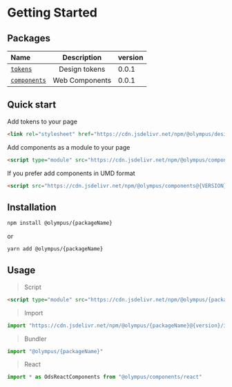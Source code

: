 # Getting Started

## Packages

| Name       |           Description             | version |
| :---------- | :--------------------------------------------------------------------: | :--------
| [`tokens`](../tokens/)  |  Design tokens   | 0.0.1
| [`components`](../components/)  |  Web Components   |  0.0.1

## Quick start

Add tokens to your page

```html
<link rel="stylesheet" href="https://cdn.jsdelivr.net/npm/@olympus/design-tokens@{VERSION}/index.css">
```
Add components as a module to your page

```html
<script type="module" src="https://cdn.jsdelivr.net/npm/@olympus/components@{VERSION}/index.js"></script>
```

If you prefer add components in UMD format

```html
<script src="https://cdn.jsdelivr.net/npm/@olympus/components@{VERSION}/umd/index.min.js"></script>
```

## Installation

```bash
npm install @olympus/{packageName}
```

or

```bash
yarn add @olympus/{packageName}
```

## Usage

> Script
```html
<script type="module" src="https://cdn.jsdelivr.net/npm/@olympus/{packageName}@{version}/index.js"></script>
```
> Import
```js
import "https://cdn.jsdelivr.net/npm/@olympus/{packageName}@{version}/index.js"
```
> Bundler
```js
import "@olympus/{packageName}"
```

> React
```jsx
import * as OdsReactComponents from "@olympus/components/react"
```


